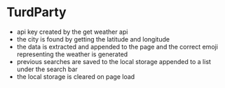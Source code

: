 # TurdParty
- api key created by the get weather api
- the city is found by getting the latitude and longitude 
- the data is extracted and appended to the page and the correct emoji representing the weather is generated
- previous searches are saved to the local storage appended to a list under the search bar
- the local storage is cleared on page load